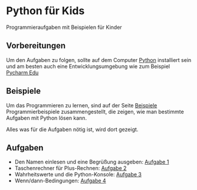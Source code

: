 # Python für Kids
Programmieraufgaben mit Beispielen für Kinder

## Vorbereitungen

Um den Aufgaben zu folgen, sollte auf dem Computer [Python](https://python.org) installiert sein und am besten auch
eine Entwicklungsumgebung wie zum Beispiel [Pycharm Edu](https://www.jetbrains.com/education/)


## Beispiele

Um das Programmieren zu lernen, sind auf der Seite [Beispiele](beispiele.md) Programmierbeispiele zusammengestellt,
die zeigen, wie man bestimmte Aufgaben mit Python lösen kann.

Alles was für die Aufgaben nötig ist, wird dort gezeigt.


## Aufgaben

- Den Namen einlesen und eine Begrüßung ausgeben: [Aufgabe 1](aufgabe1.md)
- Taschenrechner für Plus-Rechnen: [Aufgabe 2](aufgabe2.md)
- Wahrheitswerte und die Python-Konsole: [Aufgabe 3](aufgabe3.md)
- Wenn/dann-Bedingungen: [Aufgabe 4](aufgabe4.md)


